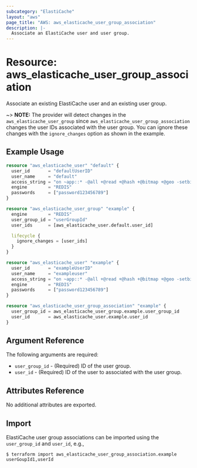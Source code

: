 ```yaml
---
subcategory: "ElastiCache"
layout: "aws"
page_title: "AWS: aws_elasticache_user_group_association"
description: |-
  Associate an ElastiCache user and user group.
---
```


# Resource: aws_elasticache_user_group_association

Associate an existing ElastiCache user and an existing user group.

~> **NOTE:** The provider will detect changes in the `aws_elasticache_user_group` since `aws_elasticache_user_group_association` changes the user IDs associated with the user group. You can ignore these changes with the `ignore_changes` option as shown in the example.

## Example Usage

```terraform
resource "aws_elasticache_user" "default" {
  user_id       = "defaultUserID"
  user_name     = "default"
  access_string = "on ~app::* -@all +@read +@hash +@bitmap +@geo -setbit -bitfield -hset -hsetnx -hmset -hincrby -hincrbyfloat -hdel -bitop -geoadd -georadius -georadiusbymember"
  engine        = "REDIS"
  passwords     = ["password123456789"]
}

resource "aws_elasticache_user_group" "example" {
  engine        = "REDIS"
  user_group_id = "userGroupId"
  user_ids      = [aws_elasticache_user.default.user_id]

  lifecycle {
    ignore_changes = [user_ids]
  }
}

resource "aws_elasticache_user" "example" {
  user_id       = "exampleUserID"
  user_name     = "exampleuser"
  access_string = "on ~app::* -@all +@read +@hash +@bitmap +@geo -setbit -bitfield -hset -hsetnx -hmset -hincrby -hincrbyfloat -hdel -bitop -geoadd -georadius -georadiusbymember"
  engine        = "REDIS"
  passwords     = ["password123456789"]
}

resource "aws_elasticache_user_group_association" "example" {
  user_group_id = aws_elasticache_user_group.example.user_group_id
  user_id       = aws_elasticache_user.example.user_id
}
```

## Argument Reference

The following arguments are required:

* `user_group_id` - (Required) ID of the user group.
* `user_id` - (Required) ID of the user to associated with the user group.

## Attributes Reference

No additional attributes are exported.

## Import

ElastiCache user group associations can be imported using the `user_group_id` and `user_id`, e.g.,

```
$ terraform import aws_elasticache_user_group_association.example userGoupId1,userId
```
